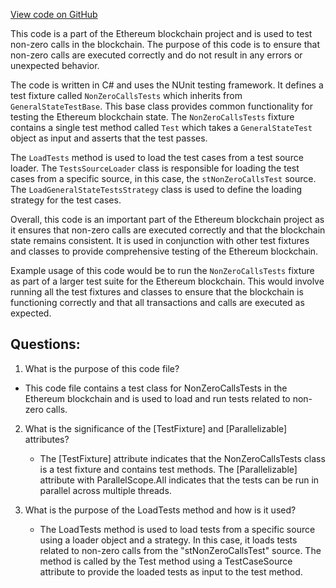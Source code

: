 [View code on GitHub](https://github.com/nethermindeth/nethermind/Ethereum.Blockchain.Test/NonZeroCallTests.cs)

This code is a part of the Ethereum blockchain project and is used to test non-zero calls in the blockchain. The purpose of this code is to ensure that non-zero calls are executed correctly and do not result in any errors or unexpected behavior. 

The code is written in C# and uses the NUnit testing framework. It defines a test fixture called `NonZeroCallsTests` which inherits from `GeneralStateTestBase`. This base class provides common functionality for testing the Ethereum blockchain state. The `NonZeroCallsTests` fixture contains a single test method called `Test` which takes a `GeneralStateTest` object as input and asserts that the test passes. 

The `LoadTests` method is used to load the test cases from a test source loader. The `TestsSourceLoader` class is responsible for loading the test cases from a specific source, in this case, the `stNonZeroCallsTest` source. The `LoadGeneralStateTestsStrategy` class is used to define the loading strategy for the test cases. 

Overall, this code is an important part of the Ethereum blockchain project as it ensures that non-zero calls are executed correctly and that the blockchain state remains consistent. It is used in conjunction with other test fixtures and classes to provide comprehensive testing of the Ethereum blockchain. 

Example usage of this code would be to run the `NonZeroCallsTests` fixture as part of a larger test suite for the Ethereum blockchain. This would involve running all the test fixtures and classes to ensure that the blockchain is functioning correctly and that all transactions and calls are executed as expected.
## Questions: 
 1. What is the purpose of this code file?
   - This code file contains a test class for NonZeroCallsTests in the Ethereum blockchain and is used to load and run tests related to non-zero calls.

2. What is the significance of the [TestFixture] and [Parallelizable] attributes?
   - The [TestFixture] attribute indicates that the NonZeroCallsTests class is a test fixture and contains test methods. The [Parallelizable] attribute with ParallelScope.All indicates that the tests can be run in parallel across multiple threads.

3. What is the purpose of the LoadTests method and how is it used?
   - The LoadTests method is used to load tests from a specific source using a loader object and a strategy. In this case, it loads tests related to non-zero calls from the "stNonZeroCallsTest" source. The method is called by the Test method using a TestCaseSource attribute to provide the loaded tests as input to the test method.